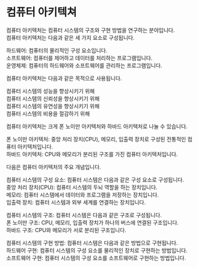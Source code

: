 # 컴퓨터 아키텍쳐

컴퓨터 아키텍처는 컴퓨터 시스템의 구조와 구현 방법을 연구하는 분야입니다.<br/>
컴퓨터 아키텍처는 다음과 같은 세 가지 요소로 구성됩니다.<br/>

하드웨어: 컴퓨터의 물리적인 구성 요소입니다. <br/>
소프트웨어: 컴퓨터를 제어하고 데이터를 처리하는 프로그램입니다.<br/>
운영체제: 컴퓨터의 하드웨어와 소프트웨어를 관리하는 프로그램입니다.<br/>

컴퓨터 아키텍처는 다음과 같은 목적으로 사용됩니다.

컴퓨터 시스템의 성능을 향상시키기 위해<br/>
컴퓨터 시스템의 신뢰성을 향상시키기 위해<br/>
컴퓨터 시스템의 유연성을 향상시키기 위해<br/>
컴퓨터 시스템의 비용을 절감하기 위해<br/>

컴퓨터 아키텍처는 크게 폰 노이만 아키텍처와 하바드 아키텍처로 나눌 수 있습니다.

폰 노이만 아키텍처: 중앙 처리 장치(CPU), 메모리, 입출력 장치로 구성된 전통적인 컴퓨터 아키텍처입니다.<br/>
하바드 아키텍처: CPU와 메모리가 분리된 구조를 가진 컴퓨터 아키텍처입니다.<br/>

다음은 컴퓨터 아키텍처의 주요 개념입니다.

컴퓨터 시스템의 구성 요소: 컴퓨터 시스템은 다음과 같은 구성 요소로 구성됩니다.<br/>
중앙 처리 장치(CPU): 컴퓨터 시스템의 두뇌 역할을 하는 장치입니다.<br/>
메모리: 컴퓨터 시스템에서 데이터와 프로그램을 저장하는 장치입니다.<br/>
입출력 장치: 컴퓨터 시스템과 외부 세계를 연결하는 장치입니다.<br/>

컴퓨터 시스템의 구조: 컴퓨터 시스템은 다음과 같은 구조로 구성됩니다.<br/>
폰 노이만 구조: CPU, 메모리, 입출력 장치가 하나의 버스에 연결된 구조입니다.<br/>
하바드 구조: CPU와 메모리가 서로 분리된 구조입니다.<br/>

컴퓨터 시스템의 구현 방법: 컴퓨터 시스템은 다음과 같은 방법으로 구현됩니다.<br/>
하드웨어 구현: 컴퓨터 시스템의 구성 요소를 물리적인 장치로 구현하는 방법입니다.<br/>
소프트웨어 구현: 컴퓨터 시스템의 구성 요소를 소프트웨어로 구현하는 방법입니다.<br/>
